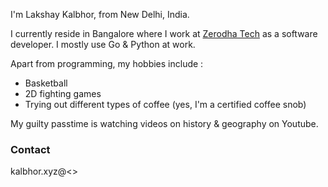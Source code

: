 I'm Lakshay Kalbhor, from New Delhi, India. 

I currently reside in Bangalore where I work at [Zerodha Tech](https://zerodha.tech) as a software developer. I mostly use Go & Python at work.

Apart from programming, my hobbies include :
- Basketball 
- 2D fighting games
- Trying out different types of coffee (yes, I'm a certified coffee snob)

My guilty passtime is watching videos on history & geography on Youtube. 

### Contact 
kalbhor.xyz@<<largest mail service>>


